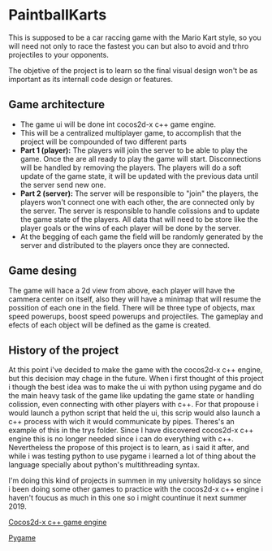 # PaintballKarts

This is supposed to be a car raccing game with the Mario Kart style, so you will need not only to race the fastest you can but also to avoid and trhro projectiles to your opponents.

The objetive of the project is to learn so the final visual design won't be as important as its internall code design or features.

## Game architecture
* The game ui will be done int cocos2d-x c++ game engine.
* This will be a centralized multiplayer game, to accomplish that the project will be compounded of two different parts
* **Part 1 (player):** The players will join the server to be able to play the game. Once the are all ready to play the game will start. Disconnections will be handled by removing the players. The players will do a soft update of the game state, it will be updated with the previous data until the server send new one.
* **Part 2 (server):** The server will be responsible to "join" the players, the players won't connect one with each other, the are connected only by the server. The server is responsible to handle colissions and to update the game state of the players. All data that will need to be store like the player goals or the wins of each player will be done by the server.
* At the begging of each game the field will be randomly generated by the server and distributed to the players once they are connected.

## Game desing
The game will hace a 2d view from above, each player will have the cammera center on itself, also they will have a minimap that will resume the possition of each one in the field. There will be three type of objects, max speed powerups, boost speed powerups and projectiles. The gameplay and efects of each object will be defined as the game is created.

## History of the project
At this point i've decided to make the game with the cocos2d-x c++ engine, but this decision may chage in the future. When i first thought of this project i though the best idea was to make the ui with python using pygame and do the main heavy task of the game like updating the game state or handling colission, even connecting with other players with c++.
For that propouse i would launch a python script that held the ui, this scrip would also launch a c++ process with wich it would communicate by pipes. Theres's an example of this in the trys folder.
Since I have discovered cocos2d-x c++ engine this is no longer needed since i can do everything with c++.
Nevertheless the propose of this project is to learn, as i said it after, and while i was testing python to use pygame i learned a lot of thing about the language specially about python's multithreading syntax.

I'm doing this kind of projects in summen in my university holidays so since i been doing some other games to practice with the cocos2d-x c++ engine i haven't foucus as much in this one so i might countinue it next summer 2019.

[Cocos2d-x c++ game engine](http://www.cocos2d-x.org "Cocos2d-x c++ game engine")

[Pygame](https://www.pygame.org "Pygame")
